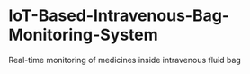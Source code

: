 # IoT-Based-Intravenous-Bag-Monitoring-System
Real-time monitoring of medicines inside intravenous fluid bag 

